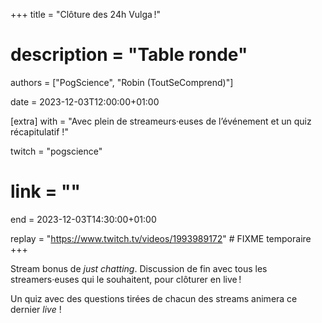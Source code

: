 +++
title = "Clôture des 24h Vulga !"
# description = "Table ronde"
authors = ["PogScience", "Robin (ToutSeComprend)"]

date = 2023-12-03T12:00:00+01:00

[extra]
with = "Avec plein de streameurs·euses de l’événement et un quiz récapitulatif !"

twitch = "pogscience"
# link = ""

end = 2023-12-03T14:30:00+01:00

replay = "https://www.twitch.tv/videos/1993989172"  # FIXME temporaire
+++

Stream bonus de _just chatting_. Discussion de fin avec tous les streamers·euses qui le souhaitent, pour
clôturer en live !

Un quiz avec des questions tirées de chacun des streams animera ce dernier _live_ !
